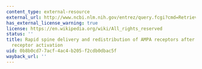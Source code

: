 ```yaml
---
content_type: external-resource
external_url: http://www.ncbi.nlm.nih.gov/entrez/query.fcgi?cmd=Retrieve&db=PubMed&dopt=Citation&list_uids=10364548
has_external_license_warning: true
license: https://en.wikipedia.org/wiki/All_rights_reserved
status: ''
title: Rapid spine delivery and redistribution of AMPA receptors after synaptic NMDA
  receptor activation
uid: 0b8b0cd7-7acf-4ac4-b205-f2cdb0dbac5f
wayback_url: ''
---
```

